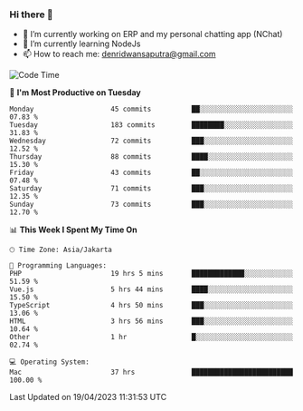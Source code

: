 ### Hi there 👋

- 🔭 I’m currently working on ERP and my personal chatting app (NChat)
- 🌱 I’m currently learning NodeJs
- 📫 How to reach me: denridwansaputra@gmail.com


<!--START_SECTION:waka-->
![Code Time](http://img.shields.io/badge/Code%20Time-3%2C001%20hrs%2047%20mins-blue)

📅 **I'm Most Productive on Tuesday** 

```text
Monday                   45 commits          ██░░░░░░░░░░░░░░░░░░░░░░░   07.83 % 
Tuesday                  183 commits         ████████░░░░░░░░░░░░░░░░░   31.83 % 
Wednesday                72 commits          ███░░░░░░░░░░░░░░░░░░░░░░   12.52 % 
Thursday                 88 commits          ████░░░░░░░░░░░░░░░░░░░░░   15.30 % 
Friday                   43 commits          ██░░░░░░░░░░░░░░░░░░░░░░░   07.48 % 
Saturday                 71 commits          ███░░░░░░░░░░░░░░░░░░░░░░   12.35 % 
Sunday                   73 commits          ███░░░░░░░░░░░░░░░░░░░░░░   12.70 % 
```


📊 **This Week I Spent My Time On** 

```text
🕑︎ Time Zone: Asia/Jakarta

💬 Programming Languages: 
PHP                      19 hrs 5 mins       █████████████░░░░░░░░░░░░   51.59 % 
Vue.js                   5 hrs 44 mins       ████░░░░░░░░░░░░░░░░░░░░░   15.50 % 
TypeScript               4 hrs 50 mins       ███░░░░░░░░░░░░░░░░░░░░░░   13.06 % 
HTML                     3 hrs 56 mins       ███░░░░░░░░░░░░░░░░░░░░░░   10.64 % 
Other                    1 hr                █░░░░░░░░░░░░░░░░░░░░░░░░   02.74 % 

💻 Operating System: 
Mac                      37 hrs              █████████████████████████   100.00 % 
```


 Last Updated on 19/04/2023 11:31:53 UTC
<!--END_SECTION:waka-->
